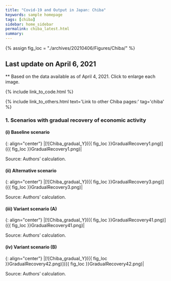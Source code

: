 ```yaml
---
title: "Covid-19 and Output in Japan: Chiba"
keywords: sample homepage
tags: [chiba]
sidebar: home_sidebar
permalink: chiba_latest.html
summary:
---
```


{% assign fig_loc = "./archives/20210406/Figures/Chiba/" %}

## Last update on April 6, 2021
** Based on the data available as of April 4, 2021. Click to enlarge each image.

{% include link_to_code.html %}

{% include link_to_others.html text='Link to other Chiba pages:' tag='chiba' %}

### 1. Scenarios with gradual recovery of economic activity

#### (i) Baseline scenario

{: align="center"}
|[![Chiba_gradual_Y]({{ fig_loc }}GradualRecovery1.png)]({{ fig_loc }}GradualRecovery1.png)|

Source: Authors’ calculation.

#### (ii) Alternative scenario

{: align="center"}
|[![Chiba_gradual_Y]({{ fig_loc }}GradualRecovery3.png)]({{ fig_loc }}GradualRecovery3.png)|

Source: Authors’ calculation.

#### (iii) Variant scenario (A)

{: align="center"}
|[![Chiba_gradual_Y]({{ fig_loc }}GradualRecovery41.png)]({{ fig_loc }}GradualRecovery41.png)|

Source: Authors’ calculation.

#### (iv) Variant scenario (B)

{: align="center"}
|[![Chiba_gradual_Y]({{ fig_loc }}GradualRecovery42.png)]({{ fig_loc }}GradualRecovery42.png)|

Source: Authors’ calculation.
